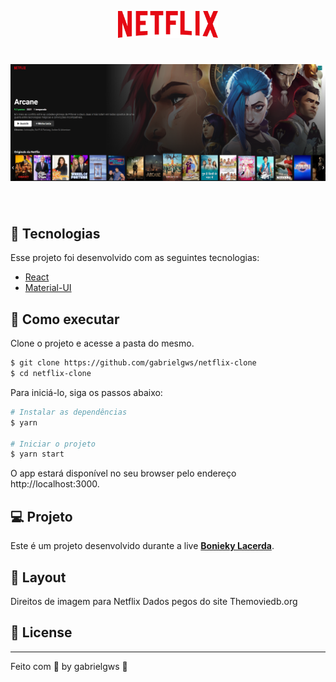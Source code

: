 <p align="center">
  <img alt="Netflix-clone" src="src/assets/netflix-logo.png" width="160px">

<h1 align="center">
    <img alt="Netflix-clone" src="src/assets/netflix-clone2.0.png" />
</h1>

<br>

## 🧪 Tecnologias

Esse projeto foi desenvolvido com as seguintes tecnologias:

- [React](https://reactjs.org)
- [Material-UI](https://mui.com/pt/)

## 🚀 Como executar

Clone o projeto e acesse a pasta do mesmo.

```bash
$ git clone https://github.com/gabrielgws/netflix-clone
$ cd netflix-clone
```

Para iniciá-lo, siga os passos abaixo:
```bash
# Instalar as dependências
$ yarn

# Iniciar o projeto
$ yarn start
```
O app estará disponível no seu browser pelo endereço http://localhost:3000.

## 💻 Projeto

Este é um projeto desenvolvido durante a live **[Bonieky Lacerda](https://www.youtube.com/watch?v=tBweoUiMsDg&t=8756s)**.

## 🔖 Layout

Direitos de imagem para Netflix
Dados pegos do site Themoviedb.org

## 📝 License

---

Feito com 💜 by gabrielgws :rocket:	

